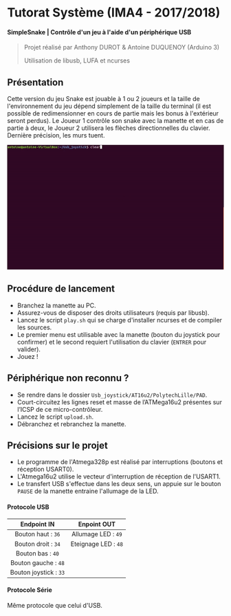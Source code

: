 # Tutorat Système (IMA4 - 2017/2018)

#### **SimpleSnake** | Contrôle d'un jeu à l'aide d'un périphérique USB 

> Projet réalisé par Anthony DUROT & Antoine DUQUENOY (Arduino 3)
>
> Utilisation de libusb, LUFA et ncurses

## Présentation

Cette version du jeu Snake est jouable à 1 ou 2 joueurs et la taille de l'environnement du jeu dépend simplement de la taille du terminal (il est possible de redimensionner en cours de partie mais les bonus à l'extérieur seront perdus). Le Joueur 1 contrôle son snake avec la manette et en cas de partie à deux, le Joueur 2 utilisera les flèches directionnelles du clavier. Dernière précision, les murs tuent.

![Snake_GIF](https://github.com/Lydrin/Usb_joystick/raw/master/images/snake.gif)

## Procédure de lancement

- Branchez la manette au PC.
- Assurez-vous de disposer des droits utilisateurs (requis par libusb).
- Lancez le script `play.sh` qui se charge d'installer ncurses et de compiler les sources.
- Le premier menu est utilisable avec la manette (bouton du joystick pour confirmer) et le second requiert l'utilisation du clavier (`ENTRER` pour valider).
- Jouez !


## Périphérique non reconnu ?

* Se rendre dans le dossier `Usb_joystick/AT16u2/PolytechLille/PAD`.
* Court-circuitez les lignes reset et masse de l’ATMega16u2 présentes sur l’ICSP de ce micro-contrôleur.
* Lancez le script `upload.sh`.
* Débranchez et rebranchez la manette.


## Précisions sur le projet

* Le programme de l'Atmega328p est réalisé par interruptions (boutons et réception USART0).
* L'Atmega16u2 utilise le vecteur d'interruption de réception de l'USART1.
* Le transfert USB s'effectue dans les deux sens, un appuie sur le bouton `PAUSE` de la manette entraine l'allumage de la LED.


#### Protocole USB

|      Endpoint IN       |     Enpoint OUT      |
| :--------------------: | :------------------: |
|   Bouton haut : `36`   | Allumage LED : `49`  |
|  Bouton droit : `34`   | Eteignage LED : `48` |
|   Bouton bas : `40`    |                      |
|  Bouton gauche : `48`  |                      |
| Bouton joystick : `33` |                      |

#### Protocole Série

Même protocole que celui d'USB.